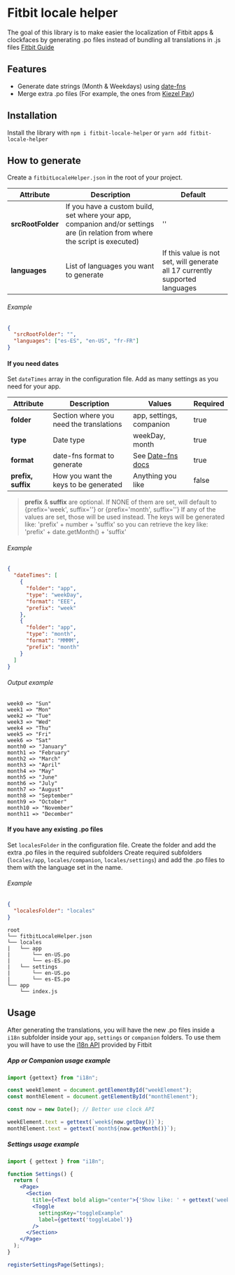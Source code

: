 # Fitbit locale helper

The goal of this library is to make easier the localization of Fitbit apps & clockfaces by generating .po files 
instead of bundling all translations in .js files [Fitbit Guide](https://dev.fitbit.com/build/guides/localization/) 

## Features

- Generate date strings (Month & Weekdays) using [date-fns](https://www.npmjs.com/package/date-fns)
- Merge extra .po files (For example, the ones from [Kiezel Pay](https://www.kiezelpay.com/))

## Installation

Install the library with `npm i fitbit-locale-helper` or `yarn add fitbit-locale-helper`

## How to generate

Create a `fitbitLocaleHelper.json` in the root of your project.

| **Attribute** | **Description** | **Default** |  
| --- | --- | --- |
| **srcRootFolder** | If you have a custom build, set where your app, companion and/or settings are (in relation from where the script is executed) | '' |
| **languages** | List of languages you want to generate | If this value is not set, will generate all 17 currently supported languages  |

###### Example
```json
{
  "srcRootFolder": "",
  "languages": ["es-ES", "en-US", "fr-FR"]
}
```

#### If you need dates
Set `dateTimes` array in the configuration file. Add as many settings as you need for your app.

| **Attribute** | **Description** | **Values** | **Required** |  
| --- | --- | --- | --- |
| **folder** | Section where you need the translations | app, settings, companion | true |
| **type** | Date type | weekDay, month | true |
| **format** | date-fns format to generate | See [Date-fns docs](https://date-fns.org/v2.16.1/docs/format) | true |
| **prefix, suffix** | How you want the keys to be generated | Anything you like | false |

> **prefix** & **suffix** are optional. If NONE of them are set, will default to {prefix='week', suffix=''} or {prefix='month', suffix=''}
> If any of the values are set, those will be used instead.
> The keys will be generated like: 'prefix' + number + 'suffix' so you can retrieve the key like: 'prefix' + date.getMonth() + 'suffix'

###### Example
```json
{
  "dateTimes": [
    {
      "folder": "app",
      "type": "weekDay",
      "format": "EEE",
      "prefix": "week"
    },
    {
      "folder": "app",
      "type": "month",
      "format": "MMMM",
      "prefix": "month"
    }
  ]
}
```

###### Output example
```
week0 => "Sun" 
week1 => "Mon"
week2 => "Tue"  
week3 => "Wed"
week4 => "Thu"
week5 => "Fri" 
week6 => "Sat" 
month0 => "January"
month1 => "February"
month2 => "March"
month3 => "April"
month4 => "May"
month5 => "June"
month6 => "July"
month7 => "August"
month8 => "September"
month9 => "October"
month10 => "November"
month11 => "December"
```

#### If you have any existing .po files

Set `localesFolder` in the configuration file. Create the folder and add the extra .po files in the required subfolders
Create required subfolders (`locales/app`, `locales/companion`, `locales/settings`) and add the .po files to them with the language set in the name.

###### Example
```json
{
  "localesFolder": "locales"
}
```

```
root
└── fitbitLocaleHelper.json
└── locales
|   └── app
|       └── en-US.po
|       └── es-ES.po
|   └── settings
|       └── en-US.po
|       └── es-ES.po
└── app
    └── index.js
```

## Usage
After generating the translations, you will have the new .po files inside a `i18n` subfolder inside your `app`, `settings` or `companion` folders.
To use them you will have to use the [i18n API](https://dev.fitbit.com/build/reference/device-api/i18n/) provided by Fitbit

##### App or Companion usage example
```typescript
import {gettext} from "i18n";

const weekElement = document.getElementById("weekElement");
const monthElement = document.getElementById("monthElement");

const now = new Date(); // Better use clock API

weekElement.text = gettext(`week${now.getDay()}`);
monthElement.text = gettext(`month${now.getMonth()}`);
```

##### Settings usage example
```jsx
import { gettext } from "i18n";

function Settings() {
  return (
    <Page>
      <Section
        title={<Text bold align="center">{'Show like: ' + gettext('week3')}</Text>}>
        <Toggle
          settingsKey="toggleExample"
          label={gettext('toggleLabel')}
        />
      </Section>
    </Page>
  );
}

registerSettingsPage(Settings);
```
